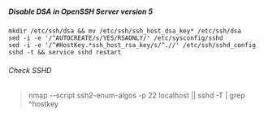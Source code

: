 ##### Disable DSA in OpenSSH Server version 5
```
mkdir /etc/ssh/dsa && mv /etc/ssh/ssh_host_dsa_key* /etc/ssh/dsa
sed -i -e '/^AUTOCREATE/s/YES/RSAONLY/' /etc/sysconfig/sshd
sed -i -e '/^#HostKey.*ssh_host_rsa_key/s/^.//' /etc/ssh/sshd_config
sshd -t && service sshd restart
```

###### Check SSHD
> nmap --script ssh2-enum-algos -p 22 localhost || sshd -T | grep ^hostkey
